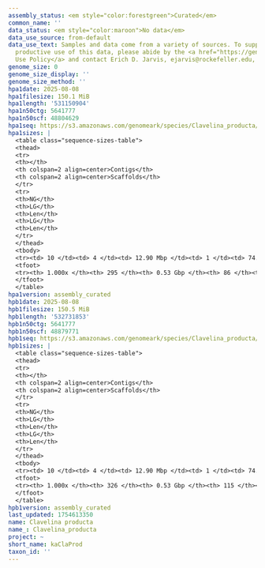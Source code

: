 ```yaml
---
assembly_status: <em style="color:forestgreen">Curated</em>
common_name: ''
data_status: <em style="color:maroon">No data</em>
data_use_source: from-default
data_use_text: Samples and data come from a variety of sources. To support fair and
  productive use of this data, please abide by the <a href="https://genome10k.soe.ucsc.edu/data-use-policies/">Data
  Use Policy</a> and contact Erich D. Jarvis, ejarvis@rockefeller.edu, with any questions.
genome_size: 0
genome_size_display: ''
genome_size_method: ''
hpa1date: 2025-08-08
hpa1filesize: 150.1 MiB
hpa1length: '531150904'
hpa1n50ctg: 5641777
hpa1n50scf: 48804629
hpa1seq: https://s3.amazonaws.com/genomeark/species/Clavelina_producta/kaClaProd1/assembly_curated/kaClaProd1.hap1.cur.20250808.fasta.gz
hpa1sizes: |
  <table class="sequence-sizes-table">
  <thead>
  <tr>
  <th></th>
  <th colspan=2 align=center>Contigs</th>
  <th colspan=2 align=center>Scaffolds</th>
  </tr>
  <tr>
  <th>NG</th>
  <th>LG</th>
  <th>Len</th>
  <th>LG</th>
  <th>Len</th>
  </tr>
  </thead>
  <tbody>
  <tr><td> 10 </td><td> 4 </td><td> 12.90 Mbp </td><td> 1 </td><td> 74.21 Mbp </td></tr><tr><td> 20 </td><td> 8 </td><td> 12.02 Mbp </td><td> 2 </td><td> 54.62 Mbp </td></tr><tr><td> 30 </td><td> 13 </td><td> 10.18 Mbp </td><td> 3 </td><td> 54.61 Mbp </td></tr><tr><td> 40 </td><td> 19 </td><td> 7.24 Mbp </td><td> 4 </td><td> 53.42 Mbp </td></tr><tr style="background-color:#cccccc;"><td> 50 </td><td> 27 </td><td style="background-color:#88ff88;"> 5.64 Mbp </td><td> 5 </td><td style="background-color:#88ff88;"> 48.80 Mbp </td></tr><tr><td> 60 </td><td> 37 </td><td> 4.27 Mbp </td><td> 6 </td><td> 44.70 Mbp </td></tr><tr><td> 70 </td><td> 51 </td><td> 3.60 Mbp </td><td> 7 </td><td> 44.42 Mbp </td></tr><tr><td> 80 </td><td> 70 </td><td> 2.28 Mbp </td><td> 9 </td><td> 40.33 Mbp </td></tr><tr><td> 90 </td><td> 97 </td><td> 1.57 Mbp </td><td> 10 </td><td> 38.30 Mbp </td></tr><tr><td> 100 </td><td> 295 </td><td> 1.00 Kbp </td><td> 86 </td><td> 1.00 Kbp </td></tr></tbody>
  <tfoot>
  <tr><th> 1.000x </th><th> 295 </th><th> 0.53 Gbp </th><th> 86 </th><th> 0.53 Gbp </th></tr>
  </tfoot>
  </table>
hpa1version: assembly_curated
hpb1date: 2025-08-08
hpb1filesize: 150.5 MiB
hpb1length: '532731853'
hpb1n50ctg: 5641777
hpb1n50scf: 48879771
hpb1seq: https://s3.amazonaws.com/genomeark/species/Clavelina_producta/kaClaProd1/assembly_curated/kaClaProd1.hap2.cur.20250808.fasta.gz
hpb1sizes: |
  <table class="sequence-sizes-table">
  <thead>
  <tr>
  <th></th>
  <th colspan=2 align=center>Contigs</th>
  <th colspan=2 align=center>Scaffolds</th>
  </tr>
  <tr>
  <th>NG</th>
  <th>LG</th>
  <th>Len</th>
  <th>LG</th>
  <th>Len</th>
  </tr>
  </thead>
  <tbody>
  <tr><td> 10 </td><td> 4 </td><td> 12.90 Mbp </td><td> 1 </td><td> 74.28 Mbp </td></tr><tr><td> 20 </td><td> 8 </td><td> 12.02 Mbp </td><td> 2 </td><td> 54.72 Mbp </td></tr><tr><td> 30 </td><td> 13 </td><td> 10.18 Mbp </td><td> 3 </td><td> 54.65 Mbp </td></tr><tr><td> 40 </td><td> 19 </td><td> 7.24 Mbp </td><td> 4 </td><td> 53.42 Mbp </td></tr><tr style="background-color:#cccccc;"><td> 50 </td><td> 27 </td><td style="background-color:#88ff88;"> 5.64 Mbp </td><td> 5 </td><td style="background-color:#88ff88;"> 48.88 Mbp </td></tr><tr><td> 60 </td><td> 38 </td><td> 4.26 Mbp </td><td> 6 </td><td> 44.70 Mbp </td></tr><tr><td> 70 </td><td> 52 </td><td> 3.47 Mbp </td><td> 7 </td><td> 44.42 Mbp </td></tr><tr><td> 80 </td><td> 70 </td><td> 2.28 Mbp </td><td> 9 </td><td> 40.33 Mbp </td></tr><tr><td> 90 </td><td> 98 </td><td> 1.56 Mbp </td><td> 10 </td><td> 38.30 Mbp </td></tr><tr><td> 100 </td><td> 326 </td><td> 1.00 Kbp </td><td> 115 </td><td> 1.00 Kbp </td></tr></tbody>
  <tfoot>
  <tr><th> 1.000x </th><th> 326 </th><th> 0.53 Gbp </th><th> 115 </th><th> 0.53 Gbp </th></tr>
  </tfoot>
  </table>
hpb1version: assembly_curated
last_updated: 1754613350
name: Clavelina producta
name_: Clavelina_producta
project: ~
short_name: kaClaProd
taxon_id: ''
---
```

